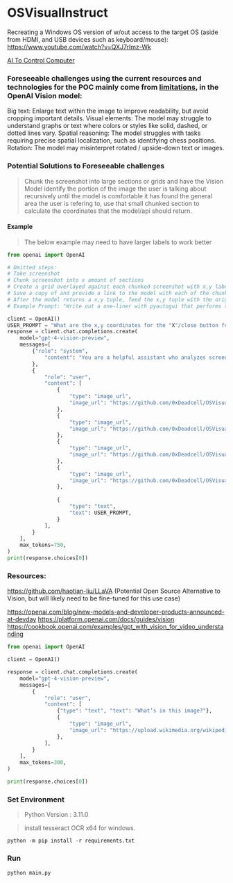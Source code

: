 ﻿# OSVisualInstruct


Recreating a Windows OS version of w/out access to the target OS (aside from HDMI, and USB devices such as keyboard/mouse):
https://www.youtube.com/watch?v=QXJ7rImz-Wk

[AI To Control Computer](https://www.youtube.com/watch?v=QXJ7rImz-Wk)

### Foreseeable challenges using the current resources and technologies for the POC mainly come from [limitations](https://platform.openai.com/docs/guides/vision#:~:text=While%20GPT%2D4,submission%20of%20CAPTCHAs.), in the OpenAI Vision model:
Big text: Enlarge text within the image to improve readability, but avoid cropping important details.
Visual elements: The model may struggle to understand graphs or text where colors or styles like solid, dashed, or dotted lines vary.
Spatial reasoning: The model struggles with tasks requiring precise spatial localization, such as identifying chess positions.
Rotation: The model may misinterpret rotated / upside-down text or images.

### Potential Solutions to Foreseeable challenges
> Chunk the screenshot into large sections or grids and have the Vision Model identify the portion of the image the user is talking about recursively until the model is comfortable it has found the general area the user is refering to, use that small chunked section to calculate the coordinates that the model/api should return.

#### Example

> The below example may need to have larger labels to work better
```py
from openai import OpenAI

# Omitted steps:
# Take screenshot
# Chunk screenshot into x amount of sections
# Create a grid overlayed against each chunked screenshot with x,y labels based off the total resolution of the original screenshot, use as large of a font size for the labels as possible
# Save a copy of and provide a link to the model with each of the chunked screenshots
# After the model returns a x,y tuple, feed the x,y tuple with the original prompt back into gpt3.5-turbo with an expected one-line response of the pyautogui code to be run to complete the users action:
# Example Prompt: "Write out a one-liner with pyautogui that performs the action based on the original prompt, and the determined x,y coordinates: 'Original Prompt: What are the x,y coordinates for the "X"/close button for my Windows Explorer application?', 'Vision Assistant Answer: (1420, 680)'"

client = OpenAI()
USER_PROMPT = "What are the x,y coordinates for the "X"/close button for my Windows Explorer application?"
response = client.chat.completions.create(
    model="gpt-4-vision-preview",
    messages=[
        {"role": "system",
            "content": "You are a helpful assistant who analyzes screenshots from a computer that may have various applications or windows open, you expertly analyze the images provided and detail which one had what the user was looking for, you will respond with your thought process, which image contained what the user was referring to, and finally a tuple of the X,Y coordinates using the overlayed grid and x and y labels. Helpful Tip: First determine the application/location/task they might be referring to and use that to determine which image contains what they are referring to, then determine the exact spot of the image they want and respond with the X,Y coordinates."
        },
        {
            "role": "user",
            "content": [
                {
                    "type": "image_url",
                    "image_url": "https://github.com/0xDeadcell/OSVisualInstruct/blob/main/img1topleft.PNG?raw=true",
                },
                {
                    "type": "image_url",
                    "image_url": "https://github.com/0xDeadcell/OSVisualInstruct/blob/main/img2topright.PNG?raw=true",
                },
                {
                    "type": "image_url",
                    "image_url": "https://github.com/0xDeadcell/OSVisualInstruct/blob/main/img3bottomleft.PNG?raw=true",
                },
                {
                    "type": "image_url",
                    "image_url": "https://github.com/0xDeadcell/OSVisualInstruct/blob/main/img4bottomright.PNG?raw=true",
                },
                
                {
                    "type": "text",
                    "text": USER_PROMPT,
                }
            ],
        }
    ],
    max_tokens=750,
)
print(response.choices[0])
```


### Resources:

https://github.com/haotian-liu/LLaVA (Potential Open Source Alternative to Vision, but will likely need to be fine-tuned for this use case)

https://openai.com/blog/new-models-and-developer-products-announced-at-devday
https://platform.openai.com/docs/guides/vision
https://cookbook.openai.com/examples/gpt_with_vision_for_video_understanding
```py
from openai import OpenAI

client = OpenAI()

response = client.chat.completions.create(
    model="gpt-4-vision-preview",
    messages=[
        {
            "role": "user",
            "content": [
                {"type": "text", "text": "What’s in this image?"},
                {
                    "type": "image_url",
                    "image_url": "https://upload.wikimedia.org/wikipedia/commons/thumb/d/dd/Gfp-wisconsin-madison-the-nature-boardwalk.jpg/2560px-Gfp-wisconsin-madison-the-nature-boardwalk.jpg",
                },
            ],
        }
    ],
    max_tokens=300,
)

print(response.choices[0])
```

### Set Environment
>Python Version : 3.11.0

> install tesseract OCR x64 for windows.

```
python -m pip install -r requirements.txt
```


### Run
```
python main.py
```



